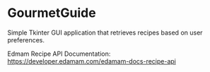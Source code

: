 # GourmetGuide
 Simple Tkinter GUI application that retrieves recipes based on user preferences.

Edmam Recipe API Documentation: https://developer.edamam.com/edamam-docs-recipe-api